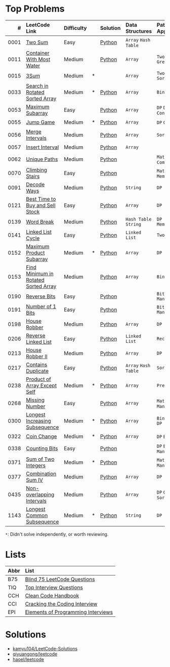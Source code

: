 # Top Problems

| #    | LeetCode Link                                                                                              | Difficulty |   | Solution                                                                                                    | Data Structures            | Patterns / Approaches       | B75                | TIQ                | CCH                | CCI                | EPI                |
|-----:|:-----------------------------------------------------------------------------------------------------------|:-----------|:--|:------------------------------------------------------------------------------------------------------------|:---------------------------|:----------------------------|:------------------:|:------------------:|:------------------:|:------------------:|:------------------:|
| 0001 | [Two Sum](https://leetcode.com/problems/two-sum/)                                                          | Easy       |   | [Python](/0001-0099/0001-two-sum/0001-two-sum.py)                                                           | `Array` `Hash Table`       |                             | :heavy_check_mark: |                    | :heavy_check_mark: |                    |                    |
| 0011 | [Container With Most Water](https://leetcode.com/problems/container-with-most-water/)                      | Medium     |   | [Python](/0001-0099/0011-container-with-most-water/0011-container-with-most-water.py)                       | `Array`                    | `Two Pointers` `Greedy`     | :heavy_check_mark: |                    |                    |                    |                    |
| 0015 | [3Sum](https://leetcode.com/problems/3sum/)                                                                | Medium     | * |                                                                                                             | `Array`                    | `Two Pointers` `Sorting`    | :heavy_check_mark: |                    |                    |                    |                    |
| 0033 | [Search in Rotated Sorted Array](https://leetcode.com/problems/search-in-rotated-sorted-array/)            | Medium     | * | [Python](/0001-0099/0033-search-in-rotated-sorted-array/0033-search-in-rotated-sorted-array.py)             | `Array`                    | `Binary Search`             | :heavy_check_mark: |                    |                    |                    |                    |
| 0053 | [Maximum Subarray](https://leetcode.com/problems/maximum-subarray/)                                        | Easy       |   | [Python](/0001-0099/0053-maximum-subarray/0053-maximum-subarray.py)                                         | `Array`                    | `DP` `Divide and Conquer`   | :heavy_check_mark: |                    | :heavy_check_mark: |                    |                    |
| 0055 | [Jump Game](https://leetcode.com/problems/jump-game/)                                                      | Medium     | * | [Python](/0001-0099/0055-jump-game/0055-jump-game.py)                                                       | `Array`                    | `DP` `Greedy`               | :heavy_check_mark: |                    | :heavy_check_mark: |                    |                    |
| 0056 | [Merge Intervals](https://leetcode.com/problems/merge-intervals/)                                          | Medium     |   | [Python](/0001-0099/0056-merge-intervals/0056-merge-intervals.py)                                           | `Array`                    | `Sorting`                   | :heavy_check_mark: |                    |                    |                    |                    |
| 0057 | [Insert Interval](https://leetcode.com/problems/insert-interval/)                                          | Medium     |   | [Python](/0001-0099/0057-insert-interval/0057-insert-interval.py)                                           | `Array`                    |                             | :heavy_check_mark: |                    | :heavy_check_mark: |                    |                    |
| 0062 | [Unique Paths](https://leetcode.com/problems/unique-paths/)                                                | Medium     |   | [Python](/0001-0099/0062-unique-paths/0062-unique-paths.py)                                                 |                            | `Math` `DP` `Combinatorics` | :heavy_check_mark: |                    |                    |                    |                    |
| 0070 | [Climbing Stairs](https://leetcode.com/problems/climbing-stairs/)                                          | Easy       |   | [Python](/0001-0099/0070-climbing-stairs/0070-climbing-stairs.py)                                           |                            | `Math` `DP` `Memorization`  | :heavy_check_mark: |                    |                    |                    |                    |
| 0091 | [Decode Ways](https://leetcode.com/problems/decode-ways/)                                                  | Medium     |   | [Python](/0001-0099/0091-decode-ways/0091-decode-ways.py)                                                   | `String`                   | `DP`                        | :heavy_check_mark: |                    |                    |                    |                    |
| 0121 | [Best Time to Buy and Sell Stock](https://leetcode.com/problems/best-time-to-buy-and-sell-stock/)          | Easy       |   | [Python](/0100-0199/0121-best-time-to-buy-and-sell-stock/0121-best-time-to-buy-and-sell-stock.py)           | `Array`                    | `DP`                        | :heavy_check_mark: |                    |                    |                    |                    |
| 0139 | [Word Break](https://leetcode.com/problems/word-break/)                                                    | Medium     |   | [Python](/0100-0199/0139-word-break/0139-word-break.py)                                                     | `Hash Table` `String`      | `DP` `Memorization`         | :heavy_check_mark: |                    |                    |                    |                    |
| 0141 | [Linked List Cycle](https://leetcode.com/problems/linked-list-cycle/)                                      | Easy       |   | [Python](/0100-0199/0141-linked-list-cycle/0141-linked-list-cycle.py)                                       | `Linked List`              | `Two Pointer`               | :heavy_check_mark: |                    |                    |                    |                    |
| 0152 | [Maximum Product Subarray](https://leetcode.com/problems/maximum-product-subarray/)                        | Medium     | * | [Python](/0100-0199/0152-maximum-product-subarray/0152-maximum-product-subarray.py)                         | `Array`                    | `DP`                        | :heavy_check_mark: |                    | :heavy_check_mark: |                    |                    |
| 0153 | [Find Minimum in Rotated Sorted Array](https://leetcode.com/problems/find-minimum-in-rotated-sorted-array/)| Medium     |   | [Python](/0100-0199/0153-find-minimum-in-rotated-sorted-array/0153-find-minimum-in-rotated-sorted-array.py) | `Array`                    | `Binary Search`             | :heavy_check_mark: |                    | :heavy_check_mark: |                    |                    |
| 0190 | [Reverse Bits](https://leetcode.com/problems/reverse-bits/)                                                | Easy       |   | [Python](/0100-0199/0190-reverse-bits/0190-reverse-bits.py)                                                 |                            | `Bit Manipulation`          | :heavy_check_mark: |                    |                    |                    |                    |
| 0191 | [Number of 1 Bits](https://leetcode.com/problems/number-of-1-bits/)                                        | Easy       |   | [Python](/0100-0199/0191-number-of-1-bits/0191-number-of-1-bits.py)                                         |                            | `Bit Manipulation`          | :heavy_check_mark: |                    | :heavy_check_mark: |                    |                    |
| 0198 | [House Robber](https://leetcode.com/problems/house-robber/)                                                | Medium     |   | [Python](/0100-0199/0198-house-robber/0198-house-robber.py)                                                 | `Array`                    | `DP`                        | :heavy_check_mark: |                    |                    |                    |                    |
| 0206 | [Reverse Linked List](https://leetcode.com/problems/reverse-linked-list/)                                  | Easy       |   | [Python](/0200-0299/0206-reverse-linked-list/0206-reverse-linked-list.py)                                   | `Linked List`              | `Recursion`                 | :heavy_check_mark: |                    |                    |                    |                    |
| 0213 | [House Robber II](https://leetcode.com/problems/house-robber-ii/)                                          | Medium     |   | [Python](/0200-0299/0213-house-robber-ii/0213-house-robber-ii.py)                                           | `Array`                    | `DP`                        | :heavy_check_mark: |                    |                    |                    |                    |
| 0217 | [Contains Duplicate](https://leetcode.com/problems/contains-duplicate/)                                    | Easy       |   | [Python](/0200-0299/0217-contains-duplicate/0217-contains-duplicate.py)                                     | `Array` `Hash Table`       | `Sorting`                   | :heavy_check_mark: |                    |                    |                    |                    |
| 0238 | [Product of Array Except Self](https://leetcode.com/problems/product-of-array-except-self/)                | Medium     | * | [Python](/0200-0299/0238-product-of-array-except-self/0238-product-of-array-except-self.py)                 | `Array`                    | `Prefix Sum`                | :heavy_check_mark: |                    |                    |                    |                    |
| 0268 | [Missing Number](https://leetcode.com/problems/missing-number/)                                            | Easy       |   | [Python](/0200-0299/0268-missing-number/0268-missing-number.py)                                             | `Array`                    | `Math` `Bit Manipulation`   | :heavy_check_mark: |                    |                    |                    |                    |
| 0300 | [Longest Increasing Subsequence](https://leetcode.com/problems/longest-increasing-subsequence/)            | Medium     | * | [Python](/0300-0399/0300-longest-increasing-subsequence/0300-longest-increasing-subsequence.py)             | `Array`                    | `Binary Search` `DP`        | :heavy_check_mark: |                    |                    |                    |                    |
| 0322 | [Coin Change](https://leetcode.com/problems/coin-change/)                                                  | Medium     | * | [Python](/0300-0399/0322-coin-change/0322-coin-change.py)                                                   | `Array`                    | `DP` `BFS`                  | :heavy_check_mark: |                    |                    |                    |                    |
| 0338 | [Counting Bits](https://leetcode.com/problems/counting-bits/)                                              | Easy       |   | [Python](/0300-0399/0338-counting-bits/0338-counting-bits.py)                                               |                            | `DP` `Bit Manipulation`     | :heavy_check_mark: |                    |                    |                    |                    |
| 0371 | [Sum of Two Integers](https://leetcode.com/problems/sum-of-two-integers/)                                  | Medium     | * | [Python](/0300-0399/0371-sum-of-two-integers/0371-sum-of-two-integers.py)                                   |                            | `Math` `Bit Manipulation`   | :heavy_check_mark: |                    |                    |                    |                    |
| 0377 | [Combination Sum IV](https://leetcode.com/problems/combination-sum-iv/)                                    | Medium     |   | [Python](/0300-0399/0377-combination-sum-iv/0377-combination-sum-iv.py)                                     | `Array`                    | `DP`                        | :heavy_check_mark: |                    |                    |                    |                    |
| 0435 | [Non-overlapping Intervals](https://leetcode.com/problems/non-overlapping-intervals/)                      | Medium     |   | [Python](/0400-0499/0435-non-overlapping-intervals/0435-non-overlapping-intervals.py)                       | `Array`                    | `DP` `Greedy` `Sorting`     | :heavy_check_mark: |                    |                    |                    |                    |
| 1143 | [Longest Common Subsequence](https://leetcode.com/problems/longest-common-subsequence/)                    | Medium     | * | [Python](/1100-1199/1143-longest-common-subsequence/1143-longest-common-subsequence.py)                     | `String`                   | `DP`                        | :heavy_check_mark: |                    |                    |                    |                    |

`*`: Didn't solve independently, or worth reviewing.

# Lists

| Abbr | List                                                                                                              |
|:-----|:------------------------------------------------------------------------------------------------------------------|
| B75  | [Blind 75 LeetCode Questions](https://leetcode.com/discuss/general-discussion/460599/blind-75-leetcode-questions) |
| TIQ  | [Top Interview Questions](https://leetcode.com/explore/interview/card/top-interview-questions-easy/)              |
| CCH  | [Clean Code Handbook](https://app.selz.com/item/546c6e1ab7987209fc7fd418)                                         |
| CCI  | [Cracking the Coding Interview](https://www.crackingthecodinginterview.com/)                                      |
| EPI  | [Elements of Programming Interviews](https://elementsofprogramminginterviews.com/)                                |

# Solutions

- [kamyu104/LeetCode-Solutions](https://github.com/kamyu104/LeetCode-Solutions)
- [qiyuangong/leetcode](https://github.com/qiyuangong/leetcode)
- [haoel/leetcode](https://github.com/haoel/leetcode)
